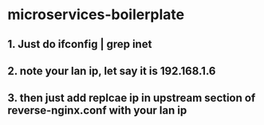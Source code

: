 # microservices-boilerplate

## 1. Just do ifconfig | grep inet

## 2. note your lan ip, let say it is 192.168.1.6

## 3. then just add replcae ip in upstream section of reverse-nginx.conf with your lan ip
